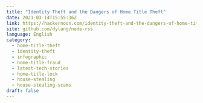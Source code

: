 ```yaml
---
title: "Identity Theft and the Dangers of Home Title Theft"
date: 2021-03-14T15:55:36Z
link: https://hackernoon.com/identity-theft-and-the-dangers-of-home-title-theft-mqq33hr?source=rss&utm_medium=RSS&utm_source=news.12bit.vn
site: github.com/dylang/node-rss
language: English
category:
  - home-title-theft
  - identity-theft
  - infographic
  - home-title-fraud
  - latest-tech-stories
  - home-title-lock
  - house-stealing
  - house-stealing-scams
draft: false
---
```

